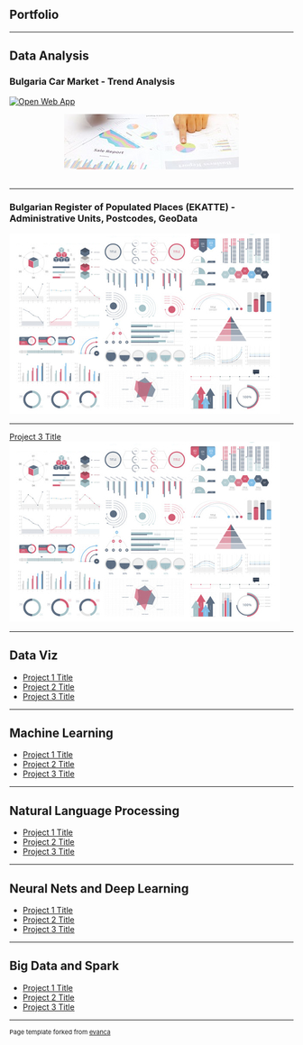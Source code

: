 ## Portfolio

---

## Data Analysis

### Bulgaria Car Market - Trend Analysis
[![Open Web App](https://img.shields.io/badge/tableau%20public-Vizzes-orange?logo=Tableau)](https://public.tableau.com/app/profile/svetlogorkirov/viz/NewRegCarsComparisonDashboard2020-2021/NewRegCarsComparisonDashboard)
<br>
<center><img src="images/carmarket-placeholder.jpg?raw=true"/></center>
<br>

---
### Bulgarian Register of Populated Places (EKATTE) - Administrative Units, Postcodes, GeoData
<img src="images/dummy_thumbnail.jpg?raw=true"/>

---
[Project 3 Title](http://example.com/)
<img src="images/dummy_thumbnail.jpg?raw=true"/>

---

## Data Viz

- [Project 1 Title](http://example.com/)
- [Project 2 Title](http://example.com/)
- [Project 3 Title](http://example.com/)

---

## Machine Learning

- [Project 1 Title](http://example.com/)
- [Project 2 Title](http://example.com/)
- [Project 3 Title](http://example.com/)


---

## Natural Language Processing

- [Project 1 Title](http://example.com/)
- [Project 2 Title](http://example.com/)
- [Project 3 Title](http://example.com/)


---

## Neural Nets and Deep Learning

- [Project 1 Title](http://example.com/)
- [Project 2 Title](http://example.com/)
- [Project 3 Title](http://example.com/)


---

## Big Data and Spark

- [Project 1 Title](http://example.com/)
- [Project 2 Title](http://example.com/)
- [Project 3 Title](http://example.com/)


---
<p style="font-size:11px">Page template forked from <a href="https://github.com/evanca/quick-portfolio">evanca</a></p>
<!-- Remove above link if you don't want to attibute -->
